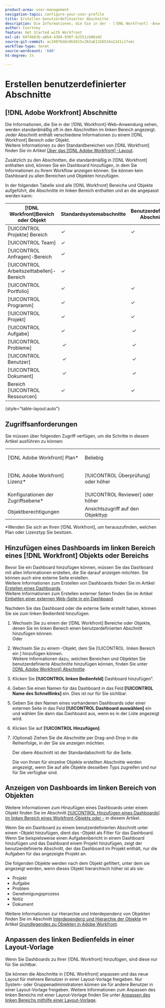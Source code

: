```yaml
---
product-area: user-management
navigation-topic: configure-your-user-profile
title: Erstellen benutzerdefinierter Abschnitte
description: Die Informationen, die Sie in der - [!DNL Workfront] -Anwendung sehen, werden standardmäßig oft in den Abschnitten im linken Bereich angezeigt. Jeder Abschnitt enthält verschiedene Informationen zu einem Bereich  [!DNL Workfront]  einem Objekt.
author: Courtney
feature: Get Started with Workfront
exl-id: 68f4b83b-a8b4-4304-930f-62551cb06a92
source-git-commit: ac34076ddc0b5815c262a61326534a1241c17a4c
workflow-type: tm+mt
source-wordcount: '680'
ht-degree: 1%

---
```


# Erstellen benutzerdefinierter Abschnitte

## [!DNL Adobe Workfront] Abschnitte

Die Informationen, die Sie in der [!DNL Workfront]-Web-Anwendung sehen, werden standardmäßig oft in den Abschnitten im linken Bereich angezeigt. Jeder Abschnitt enthält verschiedene Informationen zu einem [!DNL Workfront] Bereich oder Objekt.\
Weitere Informationen zu den Standardbereichen von [!DNL Workfront] finden Sie im Artikel [Über das  [!DNL Adobe Workfront] -Layout](../../../administration-and-setup/customize-workfront/use-layout-templates/about-the-default-wf-layout.md).

Zusätzlich zu den Abschnitten, die standardmäßig in [!DNL Workfront] enthalten sind, können Sie ein Dashboard hinzufügen, in dem Sie Informationen zu Ihrem Workflow anzeigen können. Sie können kein Dashboard zu allen Bereichen und Objekten hinzufügen.

In der folgenden Tabelle sind alle [!DNL Workfront] Bereiche und Objekte aufgeführt, die Abschnitte im linken Bereich enthalten und an die angepasst werden kann:

| **[!DNL Workfront]Bereich oder Objekt** | **Standardsystemabschnitte** | **Benutzerdefinierte Abschnitte** |
|---|---|---|
| [!UICONTROL Projekte] Bereich | ✓ | ✓ |
| [!UICONTROL Team] | ✓ |   |
| [!UICONTROL Anfragen]-Bereich | ✓ |   |
| [!UICONTROL Arbeitszeittabellen]-Bereich | ✓ |   |
| [!UICONTROL Portfolio] | ✓ | ✓ |
| [!UICONTROL Programm] | ✓ | ✓ |
| [!UICONTROL Projekt] | ✓ | ✓ |
| [!UICONTROL Aufgabe] | ✓ |  ✓ |
| [!UICONTROL Probleme] |  ✓ |  ✓ |
| [!UICONTROL Benutzer] |  ✓ |  ✓ |
| [!UICONTROL Dokument] |  ✓ |  ✓ |
| Bereich [!UICONTROL Ressourcen] | ✓ | ✓ |

{style="table-layout:auto"}

## Zugriffsanforderungen

Sie müssen über folgenden Zugriff verfügen, um die Schritte in diesem Artikel ausführen zu können:

<table style="table-layout:auto"> 
 <col> 
 </col> 
 <col> 
 </col> 
 <tbody> 
  <tr> 
   <td role="rowheader">[!DNL Adobe Workfront] Plan*</td> 
   <td> <p>Beliebig</p> </td> 
  </tr> 
  <tr> 
   <td role="rowheader">[!DNL Adobe Workfront] Lizenz*</td> 
   <td> <p>[!UICONTROL Überprüfung] oder höher</p> </td> 
  </tr> 
  <tr> 
   <td role="rowheader">Konfigurationen der Zugriffsebene*</td> 
   <td>[!UICONTROL Reviewer] oder höher</td> 
  </tr> 
  <tr> 
   <td role="rowheader">Objektberechtigungen</td> 
   <td>Ansichtszugriff auf den Objekttyp</td> 
  </tr> 
 </tbody> 
</table>

&#42;Wenden Sie sich an Ihren [!DNL Workfront], um herauszufinden, welchen Plan oder Lizenztyp Sie besitzen.

## Hinzufügen eines Dashboards im linken Bereich eines [!DNL Workfront] Objekts oder Bereichs

Bevor Sie ein Dashboard hinzufügen können, müssen Sie das Dashboard mit allen Informationen erstellen, die Sie darauf anzeigen möchten. Sie können auch eine externe Seite erstellen.\
Weitere Informationen zum Erstellen von Dashboards finden Sie im Artikel [Erstellen eines Dashboards](../../../reports-and-dashboards/dashboards/creating-and-managing-dashboards/create-dashboard.md).\
Weitere Informationen zum Erstellen externer Seiten finden Sie im Artikel [Einbetten einer externen Web-Seite in ein Dashboard](../../../reports-and-dashboards/dashboards/creating-and-managing-dashboards/embed-external-web-page-dashboard.md).

Nachdem Sie das Dashboard oder die externe Seite erstellt haben, können Sie sie zum linken Bedienfeld hinzufügen.

1. Wechseln Sie zu einem der [!DNL Workfront] Bereiche oder Objekte, denen Sie im linken Bereich einen benutzerdefinierten Abschnitt hinzufügen können.\
   Oder
1. Wechseln Sie zu einem -Objekt, dem Sie [!UICONTROL &#x200B; linken Bereich ein &#x200B;] hinzufügen können.\
   Weitere Informationen dazu, welchen Bereichen und Objekten Sie benutzerdefinierte Abschnitte hinzufügen können, finden Sie unter [[!DNL Adobe Workfront] Abschnitte](#adobe-workfront-sections).
1. Klicken Sie **[!UICONTROL linken Bedienfeld]** Dashboard hinzufügen“.
1. Geben Sie einen Namen für das Dashboard in das Feld **[!UICONTROL Name des Schnelllinks]** ein. Dies ist nur für Sie sichtbar.
1. Geben Sie den Namen eines vorhandenen Dashboards oder einer externen Seite in das Feld **[!UICONTROL Dashboard auswählen]** ein und wählen Sie dann das Dashboard aus, wenn es in der Liste angezeigt wird.
1. Klicken Sie auf **[!UICONTROL Hinzufügen]**.
1. (Optional) Ziehen Sie die Abschnitte per Drag-and-Drop in die Reihenfolge, in der Sie sie anzeigen möchten.

   Der obere Abschnitt ist der Standardabschnitt für die Seite.

   Die von Ihnen für einzelne Objekte erstellten Abschnitte werden angezeigt, wenn Sie auf alle Objekte desselben Typs zugreifen und nur für Sie verfügbar sind.

## Anzeigen von Dashboards im linken Bereich von Objekten

Weitere Informationen zum Hinzufügen eines Dashboards unter einem Objekt finden Sie im Abschnitt [[!UICONTROL Hinzufügen eines Dashboards] im linken Bereich eines Workfront-Objekts oder -](#add-a-dashboard-in-the-left-panel-of-a-workfront-object-or-area) in diesem Artikel.

Wenn Sie ein Dashboard zu einem benutzerdefinierten Abschnitt unter einem -Objekt hinzufügen, dient das -Objekt als Filter für das Dashboard. Wenn Sie beispielsweise einen Aufgabenbericht in einem Dashboard hinzufügen und das Dashboard einem Projekt hinzufügen, zeigt der benutzerdefinierte Abschnitt, der das Dashboard im Projekt enthält, nur die Aufgaben für das angezeigte Projekt an.

Die folgenden Objekte werden nach dem Objekt gefiltert, unter dem sie angezeigt werden, wenn dieses Objekt hierarchisch höher ist als sie:

* Projekt
* Aufgabe
* Problem
* Genehmigungsprozess
* Notiz
* Dokument

Weitere Informationen zur Hierarchie und Interdependenz von Objekten finden Sie im Abschnitt [Interdependenz und Hierarchie der Objekte](../../../workfront-basics/navigate-workfront/workfront-navigation/understand-objects.md#understanding-interdependency-and-hierarchy-of-objects) im Artikel [Grundlegendes zu Objekten in Adobe Workfront](../../../workfront-basics/navigate-workfront/workfront-navigation/understand-objects.md).

## Anpassen des linken Bedienfelds in einer Layout-Vorlage

Wenn Sie Dashboards zu Ihrer [!DNL Workfront] hinzufügen, sind diese nur für Sie sichtbar.

Sie können die Abschnitte in [!DNL Workfront] anpassen und das neue Layout für mehrere Benutzer in einer Layout-Vorlage freigeben. Nur System- oder Gruppenadministratoren können sie für andere Benutzer in einer Layout-Vorlage freigeben. Weitere Informationen zum Anpassen des linken Bereichs mit einer Layout-Vorlage finden Sie unter [Anpassen des linken Bereichs mithilfe einer Layout-Vorlage](/help/quicksilver/administration-and-setup/customize-workfront/use-layout-templates/customize-left-panel.md).
